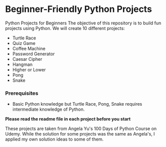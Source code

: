# Beginner-Friendly Python Projects
Python Projects for Beginners
The objective of this repository is to build fun projects using Python. We will create 10 different projects:

- Turtle Race
- Quiz Game
- Coffee Machine
- Password Generator
- Caesar Cipher
- Hangman
- Higher or Lower
- Pong
- Snake

### Prerequisites
- Basic Python knowledge but Turtle Race, Pong, Snake requires intermediate knowledge of Python.

**Please read the readme file in each project before you start**

These projects are taken from Angela Yu's 100 Days of Python Course on Udemy. While the solution for some projects was the same as Angela's, I applied my own solution ideas to some of them.

